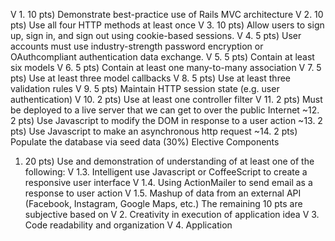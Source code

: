   V 1. 10 pts) Demonstrate best-practice use of Rails MVC architecture
  V 2. 10 pts) Use all four HTTP methods at least once
  V 3. 10 pts) Allow users to sign up, sign in, and sign out using cookie-based sessions.
  V 4. 5 pts) User accounts must use industry-strength password encryption or OAuthcompliant
authentication data exchange.
  V 5. 5 pts) Contain at least six models
  V 6. 5 pts) Contain at least one many-to-many association
  V 7. 5 pts) Use at least three model callbacks
  V 8. 5 pts) Use at least three validation rules
  V 9. 5 pts) Maintain HTTP session state (e.g. user authentication)
  V 10. 2 pts) Use at least one controller filter
  V 11. 2 pts) Must be deployed to a live server that we can get to over the public Internet
~12. 2 pts) Use Javascript to modify the DOM in response to a user action
~13. 2 pts) Use Javascript to make an asynchronous http request
~14. 2 pts) Populate the database via seed data
(30%) Elective Components

1. 20 pts) Use and demonstration of understanding of at least one of the following:
V 1.3. Intelligent use Javascript or CoffeeScript to create a responsive user
interface
V 1.4. Using ActionMailer to send email as a response to user action
V 1.5. Mashup of data from an external API (Facebook, Instagram, Google Maps,
etc.)
The remaining 10 pts are subjective based on
V 2. Creativity in execution of application idea
V 3. Code readability and organization
V 4. Application
